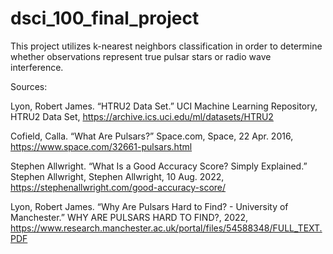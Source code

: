 # dsci_100_final_project

This project utilizes k-nearest neighbors classification in order to determine whether observations represent true pulsar stars or radio wave interference.

Sources:

Lyon, Robert James. “HTRU2 Data Set.” UCI Machine Learning Repository, HTRU2 Data Set, https://archive.ics.uci.edu/ml/datasets/HTRU2

Cofield, Calla. “What Are Pulsars?” Space.com, Space, 22 Apr. 2016, https://www.space.com/32661-pulsars.html

Stephen Allwright. “What Is a Good Accuracy Score? Simply Explained.” Stephen Allwright, Stephen Allwright, 10 Aug. 2022, https://stephenallwright.com/good-accuracy-score/

Lyon, Robert James. “Why Are Pulsars Hard to Find? - University of Manchester.” WHY ARE PULSARS HARD TO FIND?, 2022, https://www.research.manchester.ac.uk/portal/files/54588348/FULL_TEXT.PDF
